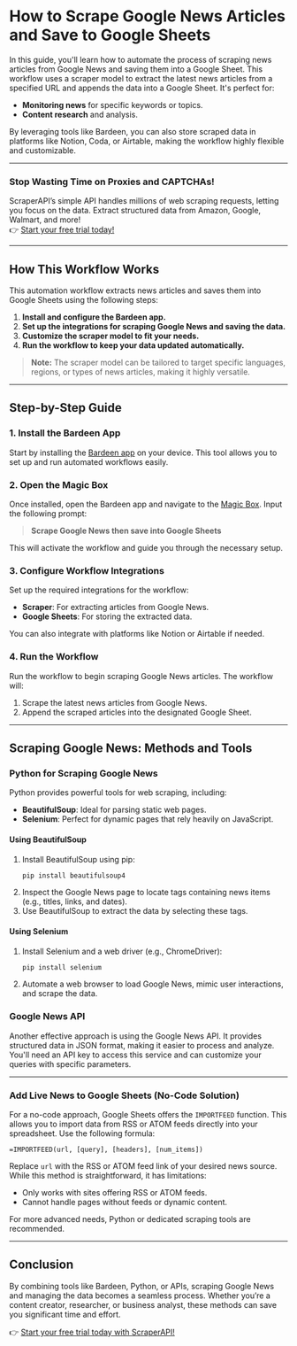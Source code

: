 # How to Scrape Google News Articles and Save to Google Sheets

In this guide, you'll learn how to automate the process of scraping news articles from Google News and saving them into a Google Sheet. This workflow uses a scraper model to extract the latest news articles from a specified URL and appends the data into a Google Sheet. It's perfect for:

- **Monitoring news** for specific keywords or topics.
- **Content research** and analysis.

By leveraging tools like Bardeen, you can also store scraped data in platforms like Notion, Coda, or Airtable, making the workflow highly flexible and customizable.

---

### Stop Wasting Time on Proxies and CAPTCHAs!  
ScraperAPI’s simple API handles millions of web scraping requests, letting you focus on the data. Extract structured data from Amazon, Google, Walmart, and more!  
👉 [Start your free trial today!](https://bit.ly/Scraperapi)

---

## How This Workflow Works

This automation workflow extracts news articles and saves them into Google Sheets using the following steps:

1. **Install and configure the Bardeen app.**
2. **Set up the integrations for scraping Google News and saving the data.**
3. **Customize the scraper model to fit your needs.**  
4. **Run the workflow to keep your data updated automatically.**

> **Note:** The scraper model can be tailored to target specific languages, regions, or types of news articles, making it highly versatile.

---

## Step-by-Step Guide

### 1. Install the Bardeen App

Start by installing the [Bardeen app](https://www.bardeen.ai/download) on your device. This tool allows you to set up and run automated workflows easily.

### 2. Open the Magic Box

Once installed, open the Bardeen app and navigate to the [Magic Box](https://www.bardeen.ai/product/magic-box). Input the following prompt:

> **Scrape Google News then save into Google Sheets**

This will activate the workflow and guide you through the necessary setup.

### 3. Configure Workflow Integrations

Set up the required integrations for the workflow:

- **Scraper**: For extracting articles from Google News.  
- **Google Sheets**: For storing the extracted data.

You can also integrate with platforms like Notion or Airtable if needed.

### 4. Run the Workflow

Run the workflow to begin scraping Google News articles. The workflow will:

1. Scrape the latest news articles from Google News.
2. Append the scraped articles into the designated Google Sheet.

---

## Scraping Google News: Methods and Tools

### Python for Scraping Google News

Python provides powerful tools for web scraping, including:

- **BeautifulSoup**: Ideal for parsing static web pages.  
- **Selenium**: Perfect for dynamic pages that rely heavily on JavaScript.  

#### Using BeautifulSoup
1. Install BeautifulSoup using pip:  
   ```bash
   pip install beautifulsoup4
   ```
2. Inspect the Google News page to locate tags containing news items (e.g., titles, links, and dates).
3. Use BeautifulSoup to extract the data by selecting these tags.

#### Using Selenium
1. Install Selenium and a web driver (e.g., ChromeDriver):  
   ```bash
   pip install selenium
   ```
2. Automate a web browser to load Google News, mimic user interactions, and scrape the data.

### Google News API

Another effective approach is using the Google News API. It provides structured data in JSON format, making it easier to process and analyze. You'll need an API key to access this service and can customize your queries with specific parameters.

---

### Add Live News to Google Sheets (No-Code Solution)

For a no-code approach, Google Sheets offers the `IMPORTFEED` function. This allows you to import data from RSS or ATOM feeds directly into your spreadsheet. Use the following formula:

```excel
=IMPORTFEED(url, [query], [headers], [num_items])
```

Replace `url` with the RSS or ATOM feed link of your desired news source. While this method is straightforward, it has limitations:

- Only works with sites offering RSS or ATOM feeds.
- Cannot handle pages without feeds or dynamic content.

For more advanced needs, Python or dedicated scraping tools are recommended.

---

## Conclusion

By combining tools like Bardeen, Python, or APIs, scraping Google News and managing the data becomes a seamless process. Whether you’re a content creator, researcher, or business analyst, these methods can save you significant time and effort.

👉 [Start your free trial today with ScraperAPI!](https://bit.ly/Scraperapi)
